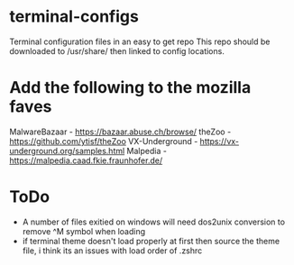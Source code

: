 # terminal-configs
Terminal configuration files in an easy to get repo
This repo should be downloaded to /usr/share/ then linked to config locations.

# Add the following to the mozilla faves
MalwareBazaar - https://bazaar.abuse.ch/browse/
theZoo - https://github.com/ytisf/theZoo
VX-Underground - https://vx-underground.org/samples.html
Malpedia - https://malpedia.caad.fkie.fraunhofer.de/

# ToDo
- A number of files exitied on windows will need dos2unix conversion to remove ^M symbol when loading
- if terminal theme doesn't load properly at first then source the theme file, i think its an issues with load order of .zshrc
